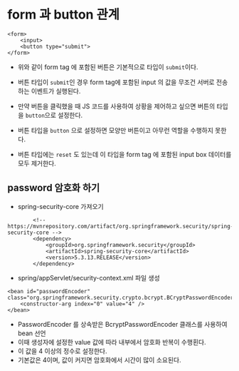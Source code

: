 # form 과 button 관계

```
<form>
	<input>
	<button type="submit">
</form>
```
* 위와 같이 form tag 에 포함된 버튼은 기본적으로 타입이 ```submit```이다.
* 버튼 타입이 ```submit```인 경우 form tag에 포함된 input 의 값을 무조건 서버로 전송하는 이벤트가 실행된다.
* 만약 버튼을 클릭했을 때 JS 코드를 사용하여 상황을 제어하고 싶으면 버튼의 타입을 ```button```으로 설정한다.
* 버튼 타입을 ```button``` 으로 설정하면 모양만 버튼이고 아무런 역할을 수행하지 못한다.

* 버튼 타입에는 ```reset``` 도 있는데 이 타입을 form tag 에 포함된 input box 데이터를 모두 제거한다.

## password 암호화 하기
* spring-security-core 가져오기
```
		<!-- https://mvnrepository.com/artifact/org.springframework.security/spring-security-core -->
		<dependency>
			<groupId>org.springframework.security</groupId>
			<artifactId>spring-security-core</artifactId>
			<version>5.3.13.RELEASE</version>
		</dependency>
```
* spring/appServlet/security-context.xml 파일 생성
```
<bean id="passwordEncoder" class="org.springframework.security.crypto.bcrypt.BCryptPasswordEncoder">
	<constructor-arg index="0" value="4" />
</bean>
```
* PasswordEncoder 를 상속받은 BcryptPasswordEncoder 클래스를 사용하여 bean 선언
* 이때 생성자에 설정한 value 값에 따라 내부에서 암호화 반복이 수행횐다.
* 이 값을 4 이상의 정수로 설정한다.
* 기본값은 4이며, 값이 커지면 암호화에서 시간이 많이 소요된다.